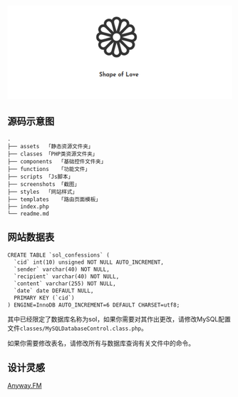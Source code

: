 ![banner](screenshots/banner.png)

## 源码示意图

```
.
├── assets	「静态资源文件夹」
├── classes	「PHP类资源文件夹」
├── components	「基础控件文件夹」
├── functions	「功能文件」
├── scripts	「Js脚本」
├── screenshots	「截图」
├── styles	「网站样式」
├── templates	「路由页面模板」
├── index.php
└── readme.md

```



## 网站数据表

```
CREATE TABLE `sol_confessions` (
  `cid` int(10) unsigned NOT NULL AUTO_INCREMENT,
  `sender` varchar(40) NOT NULL,
  `recipient` varchar(40) NOT NULL,
  `content` varchar(255) NOT NULL,
  `date` date DEFAULT NULL,
  PRIMARY KEY (`cid`)
) ENGINE=InnoDB AUTO_INCREMENT=6 DEFAULT CHARSET=utf8;
```

其中已经限定了数据库名称为sol，如果你需要对其作出更改，请修改MySQL配置文件```classes/MySQLDatabaseControl.class.php```。

如果你需要修改表名，请修改所有与数据库查询有关文件中的命令。



## 设计灵感

[Anyway.FM](https://anyway.fm)

